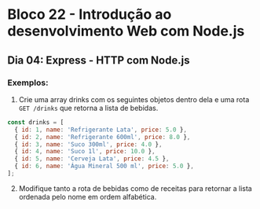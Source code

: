 # Bloco 22 - Introdução ao desenvolvimento Web com Node.js
## Dia 04: Express - HTTP com Node.js
### Exemplos:

1. Crie uma array drinks com os seguintes objetos dentro dela e uma rota `GET /drinks` que retorna a lista de bebidas.

  ~~~javascript
  const drinks = [
    { id: 1, name: 'Refrigerante Lata', price: 5.0 },
    { id: 2, name: 'Refrigerante 600ml', price: 8.0 },
    { id: 3, name: 'Suco 300ml', price: 4.0 },
    { id: 4, name: 'Suco 1l', price: 10.0 },
    { id: 5, name: 'Cerveja Lata', price: 4.5 },
    { id: 6, name: 'Água Mineral 500 ml', price: 5.0 },
  ];
  ~~~

2. Modifique tanto a rota de bebidas como de receitas para retornar a lista ordenada pelo nome em ordem alfabética.
